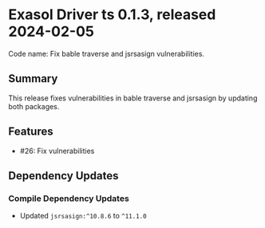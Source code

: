 # Exasol Driver ts 0.1.3, released 2024-02-05

Code name: Fix bable traverse and jsrsasign vulnerabilities.

## Summary

This release fixes vulnerabilities in bable traverse and jsrsasign by updating both packages.

## Features

- #26: Fix vulnerabilities

## Dependency Updates

### Compile Dependency Updates

* Updated `jsrsasign:^10.8.6` to `^11.1.0`
